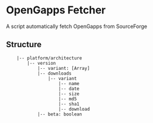 # OpenGapps Fetcher

A script automatically fetch OpenGapps from SourceForge

## Structure
```
    |-- platform/architecture
        |-- version
            |-- variant: [Array] 
            |-- downloads
                |-- variant
                    |-- name
                    |-- date
                    |-- size
                    |-- md5
                    |-- sha1
                    |-- download
            |-- beta: boolean
```
